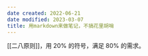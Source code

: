 ```yaml
---
date created: 2022-06-21
date modified: 2023-03-07
title: 用markdown来做笔记，不搞花里胡哨
---
```


[[二八原则]]，用 20% 的符号，满足 80% 的需求。

